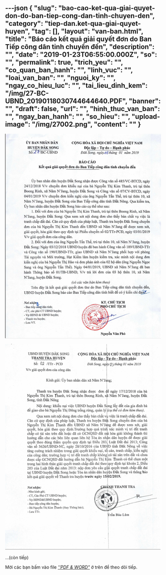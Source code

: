 ---json
{
    "slug": "bao-cao-ket-qua-giai-quyet-don-do-ban-tiep-cong-dan-tinh-chuyen-den",
    "category": "tiep-dan.ket-qua-giai-quyet-huyen",
    "tag": [],
    "layout": "van-ban.html",
    "title": "Báo cáo kết quả giải quyết đơn do Ban Tiếp  công dân tỉnh chuyển đến",
    "description": "",
    "date": "2019-01-23T06:55:00.000Z",
    "so": "",
    "permalink": true,
    "trich_yeu": "",
    "co_quan_ban_hanh": "",
    "linh_vuc": "",
    "loai_van_ban": "",
    "nguoi_ky": "",
    "ngay_co_hieu_luc": "",
    "tai_lieu_dinh_kem": "/img/27-BC-UBND_20190118030744644640.PDF",
    "banner": "",
    "draft": false,
    "url": "",
    "hinh_thuc_van_ban": "",
    "ngay_ban_hanh": "",
    "so_hieu": "",
    "upload-image": "/img/27002.png",
    "__content__": ""
}
---
<p><img alt="" src="/img/27001.png" /></p>

<p><img alt="" src="/img/27002.png" /></p>

<p>&hellip;(c&ograve;n tiếp)</p>

<p>Mời c&aacute;c bạn&nbsp;bấm v&agrave;o file&nbsp;<u><em>&#39;&#39;PDF &amp; WORD&quot;</em></u>&nbsp;ở tr&ecirc;n để theo d&otilde;i tiếp.</p>
